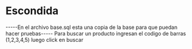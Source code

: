 # Escondida
-----En el archivo base.sql esta una copia de la base para que puedan hacer pruebas-----
Para buscar un producto ingresan el codigo de barras (1,2,3,4,5) luego click en buscar
